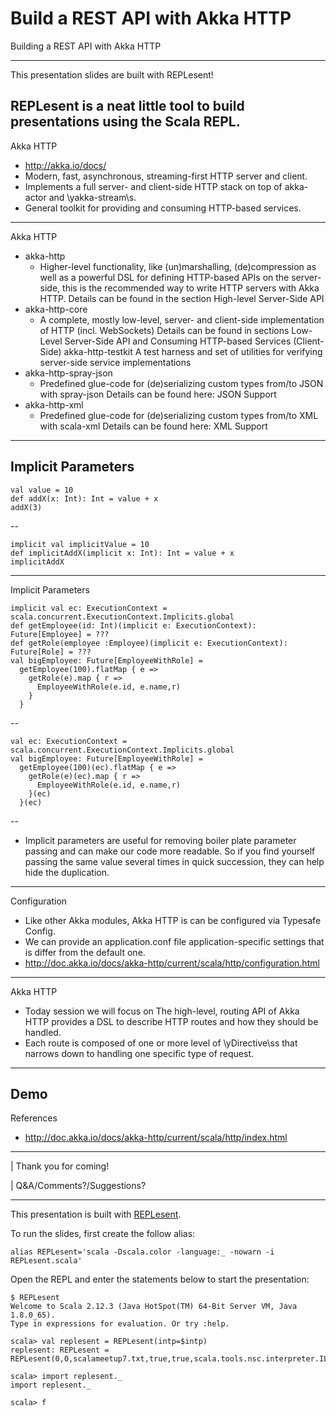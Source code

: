 # Build a REST API with Akka HTTP

Building a REST API with Akka HTTP

---
This presentation slides are built with REPLesent!

REPLesent is a neat little tool to build presentations
using the Scala REPL.
---
Akka HTTP

- http://akka.io/docs/
- Modern, fast, asynchronous, streaming-first HTTP server and client.
- Implements a full server- and client-side HTTP stack on top of
  akka-actor and \yakka-stream\s.
- General toolkit for providing and consuming HTTP-based services.
---
Akka HTTP

- akka-http
  - Higher-level functionality, like (un)marshalling, (de)compression as well as
    a powerful DSL for defining HTTP-based APIs on the server-side, this is the
    recommended way to write HTTP servers with Akka HTTP. Details can be found
    in the section High-level Server-Side API
- akka-http-core
  - A complete, mostly low-level, server- and client-side implementation of HTTP
    (incl. WebSockets) Details can be found in sections Low-Level Server-Side
    API and Consuming HTTP-based Services (Client-Side) akka-http-testkit
    A test harness and set of utilities for verifying server-side service
    implementations
- akka-http-spray-json
  - Predefined glue-code for (de)serializing custom types from/to JSON with
    spray-json Details can be found here: JSON Support
- akka-http-xml
  - Predefined glue-code for (de)serializing custom types from/to XML with
    scala-xml Details can be found here: XML Support
---
Implicit Parameters
--

```
val value = 10
def addX(x: Int): Int = value + x
addX(3)
```
--

```
implicit val implicitValue = 10
def implicitAddX(implicit x: Int): Int = value + x
implicitAddX
```
---
Implicit Parameters

```
implicit val ec: ExecutionContext = scala.concurrent.ExecutionContext.Implicits.global
def getEmployee(id: Int)(implicit e: ExecutionContext): Future[Employee] = ???
def getRole(employee :Employee)(implicit e: ExecutionContext): Future[Role] = ???
val bigEmployee: Future[EmployeeWithRole] =
  getEmployee(100).flatMap { e =>
    getRole(e).map { r =>
      EmployeeWithRole(e.id, e.name,r)
    }
  }
```
--

```
val ec: ExecutionContext = scala.concurrent.ExecutionContext.Implicits.global
val bigEmployee: Future[EmployeeWithRole] =
  getEmployee(100)(ec).flatMap { e =>
    getRole(e)(ec).map { r =>
      EmployeeWithRole(e.id, e.name,r)
    }(ec)
  }(ec)
```
--

- Implicit parameters are useful for removing boiler plate parameter passing and
  can make our code more readable. So if you find yourself passing the same
  value several times in quick succession, they can help hide the duplication.
---
Configuration

- Like other Akka modules, Akka HTTP is can be configured via Typesafe Config.
- We can provide an application.conf file application-specific settings that is
  differ from the default one.
- http://doc.akka.io/docs/akka-http/current/scala/http/configuration.html

---
Akka HTTP

- Today session we will focus on The high-level, routing API of Akka HTTP
  provides a DSL to describe HTTP routes and how they should be handled.
- Each route is composed of one or more level of \yDirective\ss that narrows
  down to handling one specific type of request.
---
Demo
---
References

- http://doc.akka.io/docs/akka-http/current/scala/http/index.html
---
| Thank you for coming!

| Q&A/Comments?/Suggestions?

---

This presentation is built with [REPLesent](https://github.com/marconilanna/REPLesent).

To run the slides, first create the follow alias:

```
alias REPLesent='scala -Dscala.color -language:_ -nowarn -i REPLesent.scala'
```

Open the REPL and enter the statements below to start the presentation:

```
$ REPLesent
Welcome to Scala 2.12.3 (Java HotSpot(TM) 64-Bit Server VM, Java 1.8.0_65).
Type in expressions for evaluation. Or try :help.

scala> val replesent = REPLesent(intp=$intp)
replesent: REPLesent = REPLesent(0,0,scalameetup7.txt,true,true,scala.tools.nsc.interpreter.ILoop$ILoopInterpreter@38d308e7)

scala> import replesent._
import replesent._

scala> f
```
